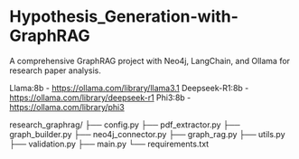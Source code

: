 # Hypothesis_Generation-with-GraphRAG
A comprehensive GraphRAG project with Neo4j, LangChain, and Ollama for research paper analysis.

Llama:8b - https://ollama.com/library/llama3.1
Deepseek-R1:8b - https://ollama.com/library/deepseek-r1
Phi3:8b - https://ollama.com/library/phi3
















research_graphrag/
├── config.py
├── pdf_extractor.py
├── graph_builder.py
├── neo4j_connector.py
├── graph_rag.py
├── utils.py
├── validation.py
├── main.py
└── requirements.txt



